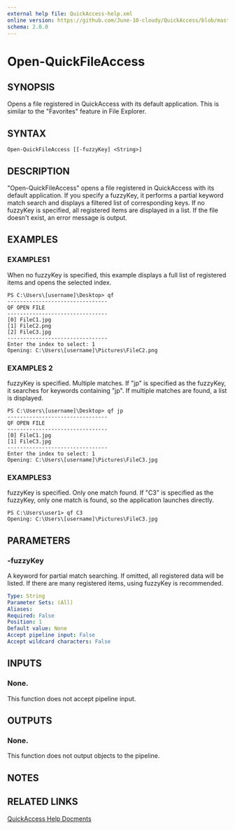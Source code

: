 ```yaml
---
external help file: QuickAccess-help.xml
online version: https://github.com/June-10-cloudy/QuickAccess/blob/master/help/en-US/QuickAccess-help.xml
schema: 2.0.0
---
```

# Open-QuickFileAccess
## SYNOPSIS
Opens a file registered in QuickAccess with its default application. This is similar to the "Favorites" feature in File Explorer.
## SYNTAX
```
Open-QuickFileAccess [[-fuzzyKey] <String>]
```
## DESCRIPTION
"Open-QuickFileAccess" opens a file registered in QuickAccess with its default application.
If you specify a fuzzyKey, it performs a partial keyword match search and displays a filtered list of corresponding keys.
If no fuzzyKey is specified, all registered items are displayed in a list.
If the file doesn't exist, an error message is output.
## EXAMPLES
### EXAMPLES1
When no fuzzyKey is specified, this example displays a full list of registered items and opens the selected index.
```
PS C:\Users\[username]\Desktop> qf
--------------------------------
QF OPEN FILE
--------------------------------
[0] FileC1.jpg
[1] FileC2.png
[2] FileC3.jpg
--------------------------------
Enter the index to select: 1
Opening: C:\Users\[username]\Pictures\FileC2.png
```
### EXAMPLES 2
fuzzyKey is specified. Multiple matches.
If "jp" is specified as the fuzzyKey, it searches for keywords containing "jp".
If multiple matches are found, a list is displayed.
```
PS C:\Users\[username]\Desktop> qf jp
--------------------------------
QF OPEN FILE
--------------------------------
[0] FileC1.jpg
[1] FileC3.jpg
--------------------------------
Enter the index to select: 1
Opening: C:\Users\[username]\Pictures\FileC3.jpg
```
### EXAMPLES3
fuzzyKey is specified. Only one match found.
If "C3" is specified as the fuzzyKey, only one match is found, so the application launches directly.
```
PS C:\Users\user1> qf C3
Opening: C:\Users\[username]\Pictures\FileC3.jpg
```
## PARAMETERS
### -fuzzyKey
A keyword for partial match searching.
If omitted, all registered data will be listed.
If there are many registered items, using fuzzyKey is recommended.
```yaml
Type: String
Parameter Sets: (All)
Aliases:
Required: False
Position: 1
Default value: None
Accept pipeline input: False
Accept wildcard characters: False
```
## INPUTS
### None. 
This function does not accept pipeline input.
## OUTPUTS
### None. 
This function does not output objects to the pipeline.
## NOTES
## RELATED LINKS
[QuickAccess Help Docments](https://github.com/June-10-cloudy/QuickAccess-Help)

